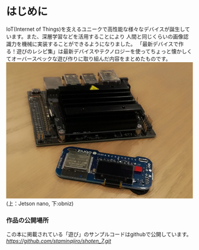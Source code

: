 # はじめに

IoT(Internet of Things)を支えるユニークで高性能な様々なデバイスが誕生しています。また、深層学習などを活用することにより
人間と同じくらいの画像認識力を機械に実装することができるようになりました。
「最新デバイスで作る！遊びのレシピ集」は最新デバイスやテクノロジーを使ってちょっと懐かしくてオーバースペックな遊び作りに取り組んだ内容をまとめたものです。
![Jetson nano(上)とobniz(下)###scale=0.5###](../images/chapter0_jetson_obniz.jpg "Jetson nano(上)とobniz(下)")
(上：Jetson nano, 下:obniz)

### 作品の公開場所

この本に掲載されている「遊び」のサンプルコードはgithubで公開しています。
*https://github.com/staminajiro/shoten_7.git*
